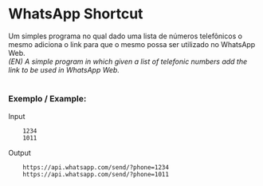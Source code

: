 # WhatsApp Shortcut
Um simples programa no qual dado uma lista de números telefônicos o mesmo adiciona o link para que o mesmo possa ser utilizado no WhatsApp Web.  
*(EN) A simple program in which given a list of telefonic numbers add the link to be used in WhatsApp Web.*  
# 
### Exemplo / Example:

Input
~~~
    1234
    1011
~~~

Output
~~~
    https://api.whatsapp.com/send/?phone=1234
    https://api.whatsapp.com/send/?phone=1011
~~~
